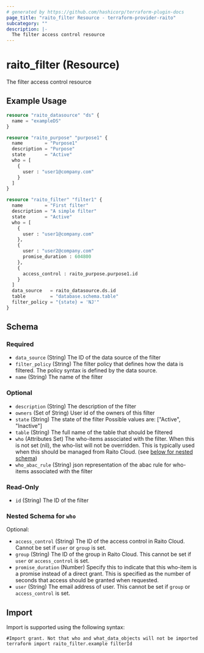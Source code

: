 ```yaml
---
# generated by https://github.com/hashicorp/terraform-plugin-docs
page_title: "raito_filter Resource - terraform-provider-raito"
subcategory: ""
description: |-
  The filter access control resource
---
```


# raito_filter (Resource)

The filter access control resource

## Example Usage

```terraform
resource "raito_datasource" "ds" {
  name = "exampleDS"
}

resource "raito_purpose" "purpose1" {
  name        = "Purpose1"
  description = "Purpose"
  state       = "Active"
  who = [
    {
      user : "user1@company.com"
    }
  ]
}

resource "raito_filter" "filter1" {
  name        = "First filter"
  description = "A simple filter"
  state       = "Active"
  who = [
    {
      user : "user1@company.com"
    },
    {
      user : "user2@company.com"
      promise_duration : 604800
    },
    {
      access_control : raito_purpose.purpose1.id
    }
  ]
  data_source   = raito_datasource.ds.id
  table         = "database.schema.table"
  filter_policy = "{state} = 'NJ'"
}
```

<!-- schema generated by tfplugindocs -->
## Schema

### Required

- `data_source` (String) The ID of the data source of the filter
- `filter_policy` (String) The filter policy that defines how the data is filtered. The policy syntax is defined by the data source.
- `name` (String) The name of the filter

### Optional

- `description` (String) The description of the filter
- `owners` (Set of String) User id of the owners of this filter
- `state` (String) The state of the filter Possible values are: ["Active", "Inactive"]
- `table` (String) The full name of the table that should be filtered
- `who` (Attributes Set) The who-items associated with the filter. When this is not set (nil), the who-list will not be overridden. This is typically used when this should be managed from Raito Cloud. (see [below for nested schema](#nestedatt--who))
- `who_abac_rule` (String) json representation of the abac rule for who-items associated with the filter

### Read-Only

- `id` (String) The ID of the filter

<a id="nestedatt--who"></a>
### Nested Schema for `who`

Optional:

- `access_control` (String) The ID of the access control in Raito Cloud. Cannot be set if `user` or `group` is set.
- `group` (String) The ID of the group in Raito Cloud. This cannot be set if `user` or `access_control` is set.
- `promise_duration` (Number) Specify this to indicate that this who-item is a promise instead of a direct grant. This is specified as the number of seconds that access should be granted when requested.
- `user` (String) The email address of user. This cannot be set if `group` or `access_control` is set.

## Import

Import is supported using the following syntax:

```shell
#Import grant. Not that who and what_data_objects will not be imported
terraform import raito_filter.example filterId
```
